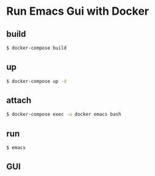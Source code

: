 # Run Emacs Gui with Docker

## build


```bash
$ docker-compose build
```

## up

```bash
$ docker-compose up -d
```

## attach


```bash
$ docker-compose exec -u docker emacs bash
```


## run 

```bash
$ emacs
```
## GUI



